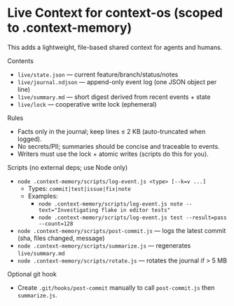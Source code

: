 # Live Context for context-os (scoped to .context-memory)

This adds a lightweight, file-based shared context for agents and humans.

Contents
- `live/state.json` — current feature/branch/status/notes
- `live/journal.ndjson` — append-only event log (one JSON object per line)
- `live/summary.md` — short digest derived from recent events + state
- `live/lock` — cooperative write lock (ephemeral)

Rules
- Facts only in the journal; keep lines ≤ 2 KB (auto-truncated when logged).
- No secrets/PII; summaries should be concise and traceable to events.
- Writers must use the lock + atomic writes (scripts do this for you).

Scripts (no external deps; use Node only)
- `node .context-memory/scripts/log-event.js <type> [--k=v ...]`
  - Types: `commit|test|issue|fix|note`
  - Examples:
    - `node .context-memory/scripts/log-event.js note --text="Investigating flake in editor tests"`
    - `node .context-memory/scripts/log-event.js test --result=pass --count=128`
- `node .context-memory/scripts/post-commit.js` — logs the latest commit (sha, files changed, message)
- `node .context-memory/scripts/summarize.js` — regenerates `live/summary.md`
- `node .context-memory/scripts/rotate.js` — rotates the journal if > 5 MB

Optional git hook
- Create `.git/hooks/post-commit` manually to call `post-commit.js` then `summarize.js`.
